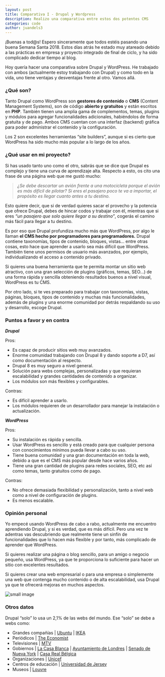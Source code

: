 ```yaml
---
layout: post
title: Comparativa I - Drupal y Wordpress
description: Realizo una comparativa entre estos dos potentes CMS
categories: code
author: juandels3
---
```



¡Buenas a tod@s! Espero sinceramente que todos estéis pasando una buena Semana Santa 2018. Estos días atrás he estado muy atareado debido a las prácticas en empresa y proyecto integrado de final de ciclo, y ha sido complicado dedicar tiempo al blog.

Hoy quería hacer una comparativa sobre Drupal y WordPress. He trabajado con ambos (actualmente estoy trabajando con Drupal) y como todo en la vida, uno tiene ventajas y desventajas frente al otro. Vamos allá.

### ¿Qué son?

Tanto Drupal como WordPress son **gestores de contenido** o **CMS** (Content Management Systems), son de código **abierto y gratuitos** y están escritos en **PHP**. También tienen una amplia gama de complementos, temas, plugins y módulos para agregar funcionalidades adicionales, habiéndolos de forma gratuita y de pago. Ambos CMS cuentan con una interfaz (backend) gráfica para poder administrar el contenido y la configuración.

Los 2 son excelentes herramientas “site builders”, aunque si es cierto que WordPress ha sido mucho más popular a lo largo de los años.

### ¿Qué usar en mi proyecto?

Si has usado tanto uno como el otro, sabrás que se dice que Drupal es complejo y tiene una curva de aprendizaje alta. Respecto a esto, os cito una frase de una página web que me gustó mucho:

> _¿Se debe descartar un avión frente a una motocicleta porque el avión es más difícil de pilotar? Si eres el pasajero poco te va a importar, el propósito es llegar cuanto antes a tu destino._

Esto quiere decir, que si de verdad quieres sacar el provecho y la potencia que ofrece Drupal, debes de hincar codos y trabajar con él, mientras que si eres _“un pasajero que solo quiere llegar a su destino”_, cogerás el camino más fácil para llegar a tu destino.

Es por eso que Drupal profundiza mucho más que WordPress, por algo le llaman **el CMS hecho por programadores para programadores.** Drupal contiene taxonomías, tipos de contenido, bloques, vistas… entre otras cosas, esto hace que aprender a usarlo sea más difícil que WordPress. También tiene unos permisos de usuario más avanzados, por ejemplo, individualizando el acceso a contenido privado.

Si quieres una buena herramienta que te permita montar un sitio web atractivo, con una gran selección de plugins (gráficos, temas, SEO…) de una forma rápida y sencilla obteniendo resultados buenos a nivel visual, WordPress es tu CMS.

Por otro lado, si te ves preparado para trabajar con taxonomías, vistas, páginas, bloques, tipos de contenido y muchas más funcionalidades, además de plugins y una enorme comunidad por detrás respaldando su uso y desarrollo, escoge Drupal.

### Puntos a favor y en contra

_**Drupal**_

Pros:

-   Es capaz de producir sitios web muy avanzados.
-   Enorme comunidad trabajando con Drupal 8 y dando soporte a D7, así como documentación al respecto.
-   Drupal 8 es muy seguro a nivel general.
-   Solución para webs complejas, personalizadas y que requieran escalabilidad y grandes cantidades de contenido a organizar.
-   Los módulos son más flexibles y configurables.

Contras:

-   Es difícil aprender a usarlo.
-   Los módulos requieren de un desarrollador para manejar la instalación o actualización.

_**WordPress**_

Pros:

-   Su instalación es rápida y sencilla.
-   Usar WordPress es sencillo y está creado para que cualquier persona con conocimientos mínimos pueda llevar a cabo su uso.
-   Tiene buena comunidad y una gran documentación en toda la web, debido a que es el CMS más popular desde hace varios años.
-   Tiene una gran cantidad de plugins para redes sociales, SEO, etc así como temas, tanto gratuitos como de pago.

Contras:

-   No ofrece demasiada flexibilidad y personalización, tanto a nivel web como a nivel de configuración de plugins.
-   Es menos escalable.

### Opinión personal

Yo empecé usando WordPress de cabo a rabo, actualmente me encuentro aprendiendo Drupal, y si es verdad, que es más difícil. Pero una vez te adentras vas descubriendo que realmente tiene un sinfín de funcionalidades que lo hacen más flexible y por tanto, más complicado de aprender que WordPress.

Si quieres realizar una página o blog sencillo, para un amigo o negocio pequeño, usa WordPress, ya que te proporciona lo suficiente para hacer un sitio con excelentes resultados.

Si quieres crear una web empresarial o para una empresa o simplemente una web que contenga mucho contenido o de alta escalabilidad, usa Drupal ya que te ofrecerá mejoras en muchos aspectos.

![small image]({{site.baseurl}}/images/wvsd.jpeg)

### Otros datos

Drupal “solo” lo usa un 2,1% de las webs del mundo. Ese “solo” se debe a webs como:

-   Grandes compañías | [Ubuntu](http://www.ubuntu.com/) | [IKEA](http://livethemma.ikea.se/play)
-   Periódicos | [The Economist](http://www.economist.com/)
-   Televisiones | [MTV](http://www.mtv.co.uk)
-   Gobiernos | [La Casa Blanca](http://www.whitehouse.gov/) | [Ayuntamiento de Londres](http://www.london.gov.uk/) | [Senado de Nueva York](http://www.nysenate.gov/) | [Casa Real Bélgica](http://www.monarchie.be)
-   Organizaciones | [Unicef](http://www.unicef.be/fr)
-   Centros de educación | [Universidad de Jersey](http://www.rutgers.edu/)
-   Museos | [Louvre](http://louvre.fr)